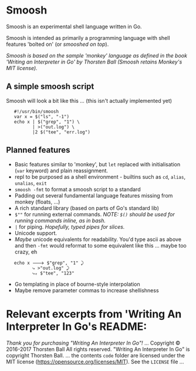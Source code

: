 # Smoosh

Smoosh is an experimental shell language written in Go. 

Smoosh is intended as primarily a programming language with shell features 'bolted on' (or _smooshed on top_).

_Smoosh is based on the sample 'monkey' language as defined in the book 'Writing an Interpreter in Go' by Thorsten Ball (Smoosh retains Monkey's MIT license)._

## A simple smoosh script

Smoosh will look a bit like this … (this isn't actually implemented yet)

```
   #!/usr/bin/smoosh
   var x = $("ls", "-1")
   echo x | $("grep", "1") \
          | >("out.log") \
          |2 $("tee", "err.log")
```

## Planned features

* Basic features similar to 'monkey', but `let` replaced with initialisation (`var` keyword) and plain reassignment.
* repl to be purposed as a shell environment - builtins such as `cd`, `alias`, `unalias`, `exit`
* `smoosh -fmt` to format a smoosh script to a standard
* Padding out several fundamental language features missing from monkey (floats, …)
* A rich standard library (based on parts of Go's standard lib)
* `$""` for running external commands. _NOTE: `$()` should be used for running commands inline, as in bash._
* `|` for piping. _Hopefully, typed pipes for slices._
* Unicode support.
* _Maybe_ unicode equivalents for readability. You'd type ascii as above and then `-fmt` would reformat to some equivalent like this ... maybe too crazy, eh
```
   echo x 🡒 $"grep", "1" ⤸
          ⤷ >"out.log" ⤸
          ⤷ₑ $"tee", "123"
```
* Go templating in place of bourne-style interpolation
* Maybe remove parameter commas to increase shellishness

# Relevant excerpts from 'Writing An Interpreter In Go's README:

_Thank you for purchasing "Writing An Interpreter In Go"!_
… 
Copyright © 2016-2017 Thorsten Ball
All rights reserved.
"Writing An Interpreter In Go" is copyright Thorsten Ball.
… 
the contents `code` folder are licensed under the MIT license
(https://opensource.org/licenses/MIT). See the `LICENSE` file 
… 


